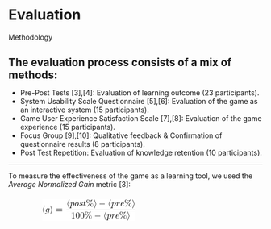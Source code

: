 # Evaluation

<p class='slide-subtitle'>Methodology</p>

<div class='section-wrapper'>
  <h2>The evaluation process consists of a mix of methods:</h2>
  <ul class='flex-list'>
        <li>Pre-Post Tests <Link to='20'>[3],[4]</Link>: Evaluation of learning outcome (23 participants).</li>
        <li>System Usability Scale Questionnaire <Link to='20'>[5],[6]</Link>: Evaluation of the game as an interactive system (15 participants).</li>
        <li>Game User Experience Satisfaction Scale <Link to='21'>[7],[8]</Link>: Evaluation of the game experience (15 participants).</li>
        <li>Focus Group <Link to='21'>[9],[10]</Link>: Qualitative feedback & Confirmation of questionnaire results (8 participants).</li>
        <li>Post Test Repetition: Evaluation of knowledge retention (10 participants).</li>
  </ul>
  <hr v-click='+1' class="divider"/>
  <p v-click='+1'>
    To measure the effectiveness of the game as a learning tool, we used the <em>Average Normalized Gain</em> metric <Link to='20'>[3]</Link>:
  </p>
  <div v-click='+1' class='img-wrapper grey-shadow bg-white-smoke rounded-md'>
    <img src='../assets/average_gain.png' class='rounded-md'/>
  </div>
</div>

<style>
  h2 {
    margin-bottom: 0.5em;
  }

  .img-wrapper {
    width: max-content;
    position: absolute;
    left: 30%;
    padding: 0.5em;
  }
</style>